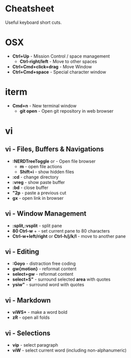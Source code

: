 # Cheatsheet

Useful keyboard short cuts.

# OSX

* **Ctrl+Up** - Mission Control / space management
  * **Ctrl-right/left** - Move to other spaces 
* **Ctrl+Cmd+click+drag** - Move Window
* **Ctrl+Cmd+space** - Special character window

# iterm

* **Cmd+n** - New terminal window
  * **git open** - Open git repository in web browser

# vi

## vi - Files, Buffers & Navigations

* **:NERDTreeToggle** or **<F7>** - Open file browser
  * **m** - open file actions
  * **Shift+i** - show hidden files
* **:cd** - change directory
* **:vreg** - show paste buffer
* **:bd** - close buffer
* **"2p** - paste a previous cut
* **gx** - open link in browser

## vi - Window Management

* **:split,:vsplit** - split pane
* **80 Ctrl-w** + - set current pane to 80 characters
* **Ctrl-w+left/right** or **Ctrl-h/j/k/l** - move to another pane

## vi - Editing 

* **:Goyo** - distraction free coding
* **gw{motion}** - reformat content
* **select+gw** - reformat content
* **select+S"** - surround selected **area** with quotes
* **ysiw"** - surround word with quotes

## vi - Markdown

* **viWS+** - make a word bold 
* **zR** - open all folds

## vi - Selections

* **vip** - select paragraph
* **viW** - select current word (including non-alphanumeric) 
